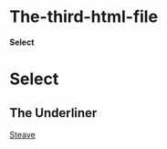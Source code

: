 # The-third-html-file

**Select**

Select
======

## The Underliner

[Steave](https://ru.wikipedia.org/wiki/%D0%94%D0%B6%D0%BE%D0%B1%D1%81,_%D0%A1%D1%82%D0%B8%D0%B2)

